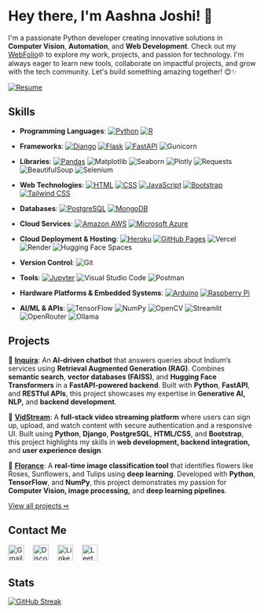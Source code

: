 # Hey there, I'm Aashna Joshi! 👋
I'm a passionate Python developer creating innovative solutions in **Computer Vision**, **Automation**, and **Web Development**. Check out my [WebFolio](https://aashnajoshi.github.io/)🌐 to explore my work, projects, and passion for technology. I'm always eager to learn new tools, collaborate on impactful projects, and grow with the tech community.   Let's build something amazing together! 😊✨

[![Resume](https://img.shields.io/badge/View%20Resume-505050?style=flat&logo=google-drive&logoColor=white)](https://drive.google.com/uc?export=download&id=1HxtPf9FBAW0HVJh4lBDjwZ-IJF1JFcXq)

## Skills
- **Programming Languages**: <a href="https://github.com/search?q=user%3Aaashnajoshi+language%3Apython&type=repositories"><img alt="Python" src="https://img.shields.io/badge/Python-14354C.svg?logo=python&logoColor=white"></a> <a href="https://github.com/search?q=user%3Aaashnajoshi+language%3Ar&type=repositories"><img alt="R" src="https://img.shields.io/badge/R-276DC3.svg?logo=r&logoColor=white"></a>

- **Frameworks**: <a href="https://github.com/search?q=user%3Aaashnajoshi+django&type=repositories"><img alt="Django" src="https://img.shields.io/badge/Django-092E20.svg?logo=django&logoColor=white"></a> <a href="https://github.com/search?q=user%3Aaashnajoshi+flask&type=repositories"><img alt="Flask" src="https://img.shields.io/badge/Flask-000000.svg?logo=flask&logoColor=white"></a> <a href="https://github.com/search?q=user%3Aaashnajoshi+fastapi&type=repositories"><img alt="FastAPI" src="https://img.shields.io/badge/FastAPI-009688.svg?logo=fastapi&logoColor=white"></a> <img alt="Gunicorn" src="https://img.shields.io/badge/Gunicorn-499848.svg?logo=gunicorn&logoColor=white">

- **Libraries**: <a href="https://github.com/search?q=user%3Aaashnajoshi+numpy&type=repositories"> <a href="https://github.com/search?q=user%3Aaashnajoshi+pandas&type=repositories"><img alt="Pandas" src="https://img.shields.io/badge/Pandas-150458.svg?logo=pandas&logoColor=white"></a> <img alt="Matplotlib" src="https://img.shields.io/badge/Matplotlib-11557C.svg?logo=plotly&logoColor=white"> <img alt="Seaborn" src="https://img.shields.io/badge/Seaborn-3C5488.svg?logo=python&logoColor=white"> <img alt="Plotly" src="https://img.shields.io/badge/Plotly-3F4F75.svg?logo=plotly&logoColor=white"> <img alt="Requests" src="https://img.shields.io/badge/Requests-1F75C7.svg?logo=python&logoColor=white"> <img alt="BeautifulSoup" src="https://img.shields.io/badge/BeautifulSoup-4B3263.svg?logo=beautifulsoup&logoColor=white"> <img alt="Selenium" src="https://img.shields.io/badge/Selenium-43B02A.svg?logo=selenium&logoColor=white">

- **Web Technologies**: <a href="https://github.com/search?q=user%3Aaashnajoshi+language%3Ahtml&type=repositories"><img alt="HTML" src="https://img.shields.io/badge/HTML-E34F26.svg?logo=html5&logoColor=white"></a> <a href="https://github.com/search?q=user%3Aaashnajoshi+language%3Acss&type=repositories"><img alt="CSS" src="https://img.shields.io/badge/CSS-1572B6.svg?logo=css3&logoColor=white"></a> <a href="https://github.com/search?q=user%3Aaashnajoshi+language%3Ajavascript&type=repositories"><img alt="JavaScript" src="https://img.shields.io/badge/JavaScript-F7DF1E.svg?logo=javascript&logoColor=black"></a> <a href="https://github.com/search?q=user%3Aaashnajoshi+bootstrap&type=repositories"><img alt="Bootstrap" src="https://img.shields.io/badge/Bootstrap-7952B3.svg?logo=bootstrap&logoColor=white"></a> <a href="https://github.com/search?q=user%3Aaashnajoshi+tailwindcss&type=repositories"><img alt="Tailwind CSS" src="https://img.shields.io/badge/Tailwind_CSS-06B6D4.svg?logo=tailwindcss&logoColor=white"></a>

- **Databases**: <a href="https://github.com/search?q=user%3Aaashnajoshi+language%3Apostgresql&type=repositories"><img alt="PostgreSQL" src="https://img.shields.io/badge/PostgreSQL-316192.svg?logo=postgresql&logoColor=white"></a> <a href="https://github.com/search?q=user%3Aaashnajoshi+language%3Amongodb&type=repositories"><img alt="MongoDB" src="https://img.shields.io/badge/MongoDB-4ea94b.svg?logo=mongodb&logoColor=white"></a>

- **Cloud Services**: <a href="https://github.com/search?q=user%3Aaashnajoshi+aws&type=repositories"><img alt="Amazon AWS" src="https://img.shields.io/badge/Amazon_AWS-232F3E?logo=amazonaws&logoColor=white"></a> <a href="https://github.com/search?q=user%3Aaashnajoshi+azure&type=repositories"><img alt="Microsoft Azure" src="https://img.shields.io/badge/Microsoft_Azure-0089D6?logo=microsoftazure&logoColor=white"></a>

- **Cloud Deployment & Hosting**: <a href="https://github.com/search?q=user%3Aaashnajoshi+heroku&type=repositories"><img alt="Heroku" src="https://img.shields.io/badge/Heroku-430098.svg?logo=heroku&logoColor=white"></a> <a href="https://github.com/search?q=user%3Aaashnajoshi+github+pages&type=repositories"><img alt="GitHub Pages" src="https://img.shields.io/badge/GitHub%20Pages-327FC7.svg?logo=github&logoColor=white"></a> <img alt="Vercel" src="https://img.shields.io/badge/Vercel-000000.svg?logo=vercel&logoColor=white"> <img alt="Render" src="https://img.shields.io/badge/Render-46E3B7.svg?logo=render&logoColor=white"> <img alt="Hugging Face Spaces" src="https://img.shields.io/badge/HuggingFace%20Spaces-FFD21F.svg?logo=huggingface&logoColor=black">

- **Version Control**: <img alt="Git" src="https://img.shields.io/badge/Git-F05033.svg?logo=git&logoColor=white"></a>

- **Tools**: <a href="https://github.com/search?q=user%3Aaashnajoshi+jupyter&type=repositories"><img alt="Jupyter" src="https://img.shields.io/badge/Jupyter-F37626.svg?logo=Jupyter&logoColor=white"></a> <img alt="Visual Studio Code" src="https://img.shields.io/badge/Visual%20Studio%20Code-0078d7.svg?logo=visual-studio-code&logoColor=white"> <img alt="Postman" src="https://img.shields.io/badge/Postman-FF6C37.svg?logo=postman&logoColor=white">

- **Hardware Platforms & Embedded Systems**: <a href="https://github.com/search?q=user%3Aaashnajoshi+arduino&type=repositories"><img alt="Arduino" src="https://img.shields.io/badge/-Arduino-00979D?logo=Arduino&logoColor=white"></a> <a href="https://github.com/search?q=user%3Aaashnajoshi+raspberry+pi&type=repositories"><img alt="Raspberry Pi" src="https://img.shields.io/badge/Raspberry%20Pi-C51A4A.svg?logo=raspberrypi&logoColor=white"></a>

- **AI/ML & APIs**: <img alt="TensorFlow" src="https://img.shields.io/badge/TensorFlow-FF6F00.svg?logo=TensorFlow&logoColor=white"> <img alt="NumPy" src="https://img.shields.io/badge/NumPy-013243.svg?logo=numpy&logoColor=white"> <img alt="OpenCV" src="https://img.shields.io/badge/OpenCV-5C3EE8.svg?logo=opencv&logoColor=white"> <img alt="Streamlit" src="https://img.shields.io/badge/Streamlit-FF4B4B.svg?logo=streamlit&logoColor=white"> <img alt="OpenRouter" src="https://img.shields.io/badge/OpenRouter-5A4FCF.svg?logo=openai&logoColor=white"> <img alt="Ollama" src="https://img.shields.io/badge/Ollama-101010.svg?logoColor=white">
  
## Projects
🧠 **[Inquira](https://github.com/aashnajoshi/Inquira)**: An **AI-driven chatbot** that answers queries about Indium’s services using **Retrieval Augmented Generation (RAG)**. Combines **semantic search**, **vector databases (FAISS)**, and **Hugging Face Transformers** in a **FastAPI-powered backend**. Built with **Python**, **FastAPI**, and **RESTful APIs**, this project showcases my expertise in **Generative AI, NLP,** and **backend development**.

🎥 **[VidStream](https://github.com/aashnajoshi/VidStream)**: A **full-stack video streaming platform** where users can sign up, upload, and watch content with secure authentication and a responsive UI. Built using **Python**, **Django**, **PostgreSQL**, **HTML/CSS**, and **Bootstrap**, this project highlights my skills in **web development, backend integration,** and **user experience design**.

🌸 **[Florance](https://github.com/aashnajoshi/Florance)**: A **real-time image classification tool** that identifies flowers like Roses, Sunflowers, and Tulips using **deep learning**. Developed with **Python**, **TensorFlow**, and **NumPy**, this project demonstrates my passion for **Computer Vision, image processing,** and **deep learning pipelines**.

[View all projects ➺](https://github.com/aashnajoshi?tab=repositories)

## Contact Me
<a href="mailto:aashna.joshi03@gmail.com"><img alt="Gmail" width="32" src="https://img.icons8.com/color/48/gmail-new.png"></a>  
<a href="https://discord.com/users/790711856687480852"><img alt="Discord" width="32" src="https://img.icons8.com/color/48/discord-logo.png"></a>  
<a href="https://www.linkedin.com/in/aashnajoshi/"><img alt="LinkedIn" width="32" src="https://cdn.jsdelivr.net/gh/devicons/devicon/icons/linkedin/linkedin-original.svg"></a>  
<a href="https://www.leetcode.com/aashnajoshi"><img alt="LeetCode" width="32" src="https://upload.wikimedia.org/wikipedia/commons/1/19/LeetCode_logo_black.png"></a>

## Stats
[![GitHub Streak](https://streak-stats.demolab.com?user=aashnajoshi&theme=holi-theme)](https://git.io/streak-stats)
